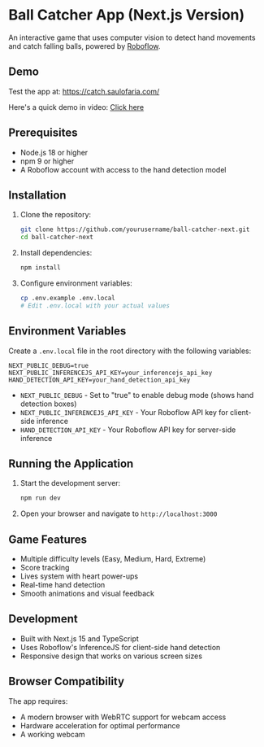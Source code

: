 # Ball Catcher App (Next.js Version)

An interactive game that uses computer vision to detect hand movements and catch falling balls, powered by [Roboflow](https://roboflow.com).

## Demo

Test the app at: https://catch.saulofaria.com/

Here's a quick demo in video: [Click here](https://www.loom.com/share/1dd3c0434f2e4cdd998974a5ced44f15?sid=6818d17d-1384-40a8-81f8-da972e41fbe1)

## Prerequisites

- Node.js 18 or higher
- npm 9 or higher
- A Roboflow account with access to the hand detection model

## Installation

1. Clone the repository:

   ```bash
   git clone https://github.com/yourusername/ball-catcher-next.git
   cd ball-catcher-next
   ```

2. Install dependencies:

   ```bash
   npm install
   ```

3. Configure environment variables:
   ```bash
   cp .env.example .env.local
   # Edit .env.local with your actual values
   ```

## Environment Variables

Create a `.env.local` file in the root directory with the following variables:

```env
NEXT_PUBLIC_DEBUG=true
NEXT_PUBLIC_INFERENCEJS_API_KEY=your_inferencejs_api_key
HAND_DETECTION_API_KEY=your_hand_detection_api_key
```

- `NEXT_PUBLIC_DEBUG` - Set to "true" to enable debug mode (shows hand detection boxes)
- `NEXT_PUBLIC_INFERENCEJS_API_KEY` - Your Roboflow API key for client-side inference
- `HAND_DETECTION_API_KEY` - Your Roboflow API key for server-side inference

## Running the Application

1. Start the development server:

   ```bash
   npm run dev
   ```

2. Open your browser and navigate to `http://localhost:3000`

## Game Features

- Multiple difficulty levels (Easy, Medium, Hard, Extreme)
- Score tracking
- Lives system with heart power-ups
- Real-time hand detection
- Smooth animations and visual feedback

## Development

- Built with Next.js 15 and TypeScript
- Uses Roboflow's InferenceJS for client-side hand detection
- Responsive design that works on various screen sizes

## Browser Compatibility

The app requires:

- A modern browser with WebRTC support for webcam access
- Hardware acceleration for optimal performance
- A working webcam
